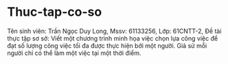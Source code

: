 # Thuc-tap-co-so
Tên sinh viên: Trần Ngọc Duy Long, 
Mssv: 61133256, 
Lớp: 61CNTT-2, 
Đề tài thực tập sơ sở: Viết một chương trình minh họa việc chọn lựa công việc để đạt số lượng công việc tối đa được thực 
hiện bởi một người. Giả sử mỗi người chỉ có thể làm một việc tại một thời điểm.

